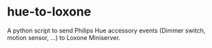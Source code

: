 # hue-to-loxone
A python script to send Philips Hue accessory events (Dimmer switch, motion sensor, ...) to Loxone Miniserver. 
